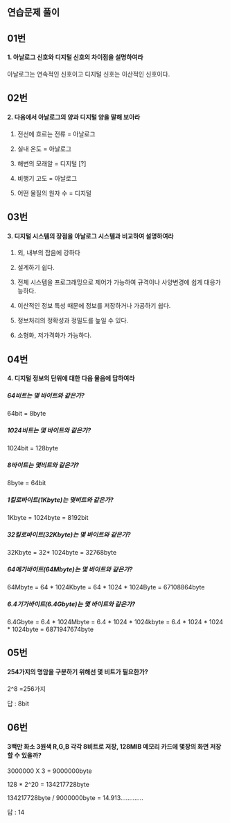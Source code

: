 ## 연습문제 풀이

## 01번
#### 1. 아날로그 신호와 디지털 신호의 차이점을 설명하여라

아날로그는 연속적인 신호이고 디지털 신호는 이산적인 신호이다.

## 02번
#### 2. 다음에서 아날로그의 양과 디지털 양을 말해 보아라

1. 전선에 흐르는 전류  = 아날로그

2. 실내 온도          = 아날로그

3. 해변의 모래알      = 디지털 [?]

4. 비행기 고도        = 아날로그

5. 어떤 물질의 원자 수 = 디지털

## 03번
#### 3. 디지털 시스템의 장점을 아날로그 시스템과 비교하여 설명하여라

1. 외, 내부의 잡음에 강하다

2. 설계하기 쉽다.

3. 전체 시스템을 프로그래밍으로 제어가 가능하여 규격이나 사양변경에 쉽게 대응가능하다.

4. 이산적인 정보 특성 때문에 정보를 저장하거나 가공하기 쉽다.

5. 정보처리의 정확성과 정밀도를 높일 수 있다.

6. 소형화, 저가격화가 가능하다.

## 04번
#### 4. 디지털 정보의 단위에 대한 다음 물음에 답하여라

##### 64비트는 몇 바이트와 같은가?
64bit = 8byte

##### 1024비트는 몇 바이트와 같은가?
1024bit = 128byte

##### 8바이트는 몇비트와 같은가?
8byte = 64bit

##### 1킬로바이트(1Kbyte)는 몇비트와 같은가?
1Kbyte = 1024byte = 8192bit

##### 32킬로바이트(32Kbyte)는 몇 바이트와 같은가?
32Kbyte = 32* 1024byte = 32768byte

##### 64메가바이트(64Mbyte)는 몇 바이트와 같은가?
64Mbyte = 64 * 1024Kbyte = 64 * 1024 * 1024Byte = 67108864byte

##### 6.4기가바이트(6.4Gbyte)는 몇 바이트와 같은가?
6.4Gbyte = 6.4 * 1024Mbyte = 6.4 * 1024 * 1024kbyte = 6.4 * 1024 * 1024 * 1024byte = 6871947674byte

## 05번
#### 254가지의 명암을 구분하기 위해선 몇 비트가 필요한가?
2^8 =256가지

답 : 8bit

## 06번
#### 3백만 화소 3원색 R,G,B 각각 8비트로 저장, 128MIB 메모리 카드에 몇장의 화면 저장할 수 있을까?
3000000 X 3 = 9000000byte

128 * 2^20 = 134217728byte

134217728byte / 9000000byte = 14.913.............

답 : 14


